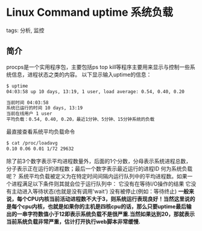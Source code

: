 
# Linux Command uptime 系统负载
tags: 分析, 监控


##  简介
procps是一个实用程序包，主要包括ps top kill等程序主要用来显示与控制一些系统信息，进程状态之类的内容。
以下显示输入uptime的信息：

```bash
$ uptime
04:03:58 up 10 days, 13:19, 1 user, load average: 0.54, 0.40, 0.20
```

```bash
当前时间 04:03:58
系统已运行的时间 10 days, 13:19
当前在线用户 1 user
平均负载：0.54, 0.40, 0.20，最近1分钟、5分钟、15分钟系统的负载
```

最直接查看系统平均负载命令

```bash
$ cat /proc/loadavg
0.10 0.06 0.01 1/72 29632
```

除了前3个数字表示平均进程数量外，后面的1个分数，分母表示系统进程总数，分子表示正在运行的进程数；最后一个数字表示最近运行的进程ID
何为系统负载呢？
系统平均负载被定义为在特定时间间隔内运行队列中的平均进程数。如果一个进程满足以下条件则其就会位于运行队列中：
它没有在等待I/O操作的结果
它没有主动进入等待状态(也就是没有调用'wait')
没有被停止(例如：等待终止)
**一般来说，每个CPU内核当前活动进程数不大于3，则系统运行表现良好！当然这里说的是每个cpu内核，也就是如果你的主机是四核cpu的话，那么只要uptime最后输出的一串字符数值小于12即表示系统负载不是很严重.当然如果达到20，那就表示当前系统负载非常严重，估计打开执行web脚本非常缓慢.**
